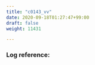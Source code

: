 ```yaml
---
title: "c0143_vv"
date: 2020-09-18T01:27:47+99:00
draft: false
weight: 11431

---
```


### Log reference: <no value>

```
